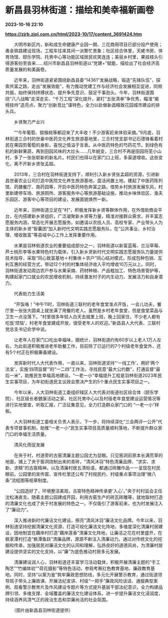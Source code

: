 # 新昌县羽林街道：描绘和美幸福新画卷

**2023-10-16 22:10**

**https://zjrb.zjol.com.cn/html/2023-10/17/content_3691424.htm**

　　大明市新区内，新和成生命健康产业园一期、三花商用项目已部分投产使用；甬金铁路建设现场，工程车往来其间一派繁忙景象；社区综合体里，天姥书房、体育场馆、颐乐学院、托育中心等功能区域居民欢笑连连；美丽乡村里，果挂枝头引得游客纷至沓来……绍兴市新昌县羽林街道以“党建+”赋能，描绘出了社会经济高质量发展的和美画卷。

　　近年来，羽林街道紧紧围绕新昌县委“14361”发展战略，锻造“先锋队伍”，探索共富之路，走出“发展效能”，有力推动党建工作与经济社会发展相互促进，同频共振，始终保持拼搏状态、提升争先意识、鼓足干事劲头。今年，羽林街道围绕“八八战略”走深走实、“千万工程”深化提升，紧盯“五张清单”争优秀，瞄准“揭榜挂帅”造亮点，聚力“创新竞比”谋特色，全力以赴做新昌精致花园城市建设的排头兵。

　　乡贤聚力产业兴

　　““今年葡萄、猕猴桃等都迎来了大丰收！不少游客赶来体验采摘。”9月底，羽林街道三合村的世豪中医药文化养生旅游基地里，三合村党支部书记石德锋看着村民在果园剪葡萄的身影，喜悦之情溢于言表。从中医药特色的芍药花节，到绿色有机的新鲜果蔬，再到田园风味的大灶头……几年蜕变，三合村不再是田园将芜小山村，多了一张张崭新的新名片。村民们也得以在家门口上班，多渠道增收。这些变化，离不开新乡贤张孟超。

　　2013年，三合村在羽林街道支持下，顺利引入新乡贤张孟超的资源，引进新昌世豪农业公司打造中医院文化养生旅游基地，盘活闲置土地，建起了中医药陈列馆、药膳餐厅、南药园等，开启中医药特色奔富之路。借势乡村旅游发展东风，村里新建停车场、旅游厕所、游客服务中心等旅游基础设施，推动乡味体验区、渔夫乐园区、游客中心等项目的建设，发展面貌焕然一新。

　　近年来，羽林街道立足在“村”，积极发挥新乡贤等群体作用，在外借助商会平台，在内搭建新乡贤组织，广泛凝聚新乡贤等力量，精准对接群众需求，并丰富志愿服务内涵，常态化开展志愿服务。如邀请以农技人员、高校专家、产业带头人为主体的新乡贤“智囊团”加入新时代文明实践志愿服务队，在“公共事业、乡村治理、增收致富”等县域中心工作上发挥重要作用。

　　水果是羽林街道农业的重要组成部分之一，羽林街道以新富蓝莓、兰沿草莓、芦士桃形李等水果特色村为载体，引入新乡贤新时代文明实践志愿服务队力量提供技术指导，采取“同心致富基地＋村集体＋农户”同心结对模式，形成包种包销、互利互惠的经营方式，带动12个村的村集体经济收入平均增收10万元以上。同时，羽林街道发动周边农户参与水果采摘、药材种植、产品粗加工、特色场景管护等，构建起家门口就业的农民增收机制，持续激发村子的内生动力、发展活力和自身潜力。

　　代表助力生活美

　　“开饭咯！”中午11时，羽林街道三联村的老年食堂准点开饭，一会儿功夫，餐厅里一张张大圆桌上就坐满了用餐的老人。虽然是乡村老年食堂，但是食堂菜品与卫生一点没落下。“村里很多年轻人白天去城里上班，晚上回家住，不少老人都有吃饭‘烦恼’，村老年食堂建成开放，很受老年人的欢迎。”新昌县人大代表、三联村党总支书记俞学中说。

　　让老年人在家门口吃出幸福味，据统计，羽林街道约有60岁以上老人1万人左右，为此街道积极推进老年助餐工作，目前除了已运行的7个村级老年食堂外，还有5个村正在积极筹备建设。

　　发挥新时代人大代表作用，一直以来，羽林街道坚持“‘一线工作’，用好‘两个法宝’，实施‘四项监督’”的“一二四”工作法，寻找民意“最大公约数”，打通监督“最后一米”，助推民生幸福高地建设。“一老一小”幸福提升工程是羽林街道2023年民生实事项目，为年初街道民主议政会票决产生的5个重点民生实事项目之一。

　　今年以来，人大羽林街道工委组织辖区人大代表对街道社区综合体（颐东学院）、社区级长者健康活动之家、社区托育中心以及村级老年食堂建设运营情况等进行实地督查，听取汇报，广泛征集意见，全力打造群众家门口的 “一老一小”样板。

　　人大羽林街道工委相关负责人表示，下一步，将持续深化“三会两评一公开”代表专项督事机制，助推“一老一小”民生实事项目高质量顺利落地，不断提升群众家门口的幸福生活质量。

　　清风化雨促发展

　　在央于村，村道旁的古窑清廉主题公园尤为显眼。只见窑洞前原本长满荒草的地面，铺上了央于窑洞烧制出来的青砖，“清风沐羽”特色清廉品牌、“求实、求新、求精”的古窑精神，以及清廉村居五清标语，都通过砖雕作品一一呈现在村民眼前。公园里的宣传窗、宣传栏里还公布了村规民约、村级重点事项治理“微八条”流程图等规章制度。

　　“公园造好了，环境整洁美观，古窑特色精神传承更‘入心’。”央于村村监会主任沈松涛直言。随着主题公园建成开园，利用古窑生产的砖瓦砖雕等，就地取材打造的清廉文化也成了央于村发展的特色之一。不仅吸引了游客前来，也为村发展注入了“廉动力”。

　　深入推进新时代廉洁文化建设，擦亮“清风沐羽”廉洁文化品牌。今年以来，羽林街道坚持挖掘清廉文化资源，打造可视化廉洁文化阵地，多维度深化清廉村居建设，因地制宜在藕岸村打造“藕岸莲香”清廉文化阵地，让廉洁之花在村里盛开，在枫家潭村打造“枫潭鱼跃”清廉品牌，源源不断注入清廉动力。通过对传统文化的挖掘和传承，加强居民对廉洁文化的认同和理解，弘扬良好的道德风尚，为清廉村居建设提供坚实的文化支持，以“廉”为底色推动村居多元发展。

　　清廉建设润人心，羽林街道还丰富学习活动载体，积极开展清廉主题的“手工陶艺”“竹编体验”“荷花摄影”等特色活动，参观考察红色教育基地、廉政教育基地。同时，坚持“以案为鉴”筑牢廉政思想防线，多元化开展警示教育，通过街道领导班子带头上廉政课、开展法纪宣讲、村级“一把手”廉政风险谈话、通报典型案例、观看警示教育片及作风建设专题片等方式提升基层干部法纪意识，全力构建品牌引领、多维支撑、全域覆盖的廉洁文化建设体系，进一步提升廉洁文化浸润度，持续涵养风清气正的政治生态和崇廉尚洁的社会氛围。

　　（图片由新昌县羽林街道提供）